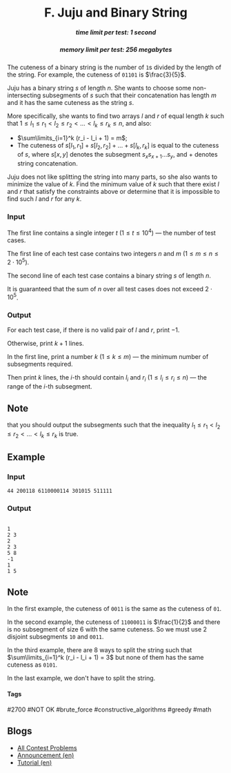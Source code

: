 <h1 style='text-align: center;'> F. Juju and Binary String</h1>

<h5 style='text-align: center;'>time limit per test: 1 second</h5>
<h5 style='text-align: center;'>memory limit per test: 256 megabytes</h5>

The cuteness of a binary string is the number of $\texttt{1}$s divided by the length of the string. For example, the cuteness of $\texttt{01101}$ is $\frac{3}{5}$.

Juju has a binary string $s$ of length $n$. She wants to choose some non-intersecting subsegments of $s$ such that their concatenation has length $m$ and it has the same cuteness as the string $s$. 

More specifically, she wants to find two arrays $l$ and $r$ of equal length $k$ such that $1 \leq l_1 \leq r_1 < l_2 \leq r_2 < \ldots < l_k \leq r_k \leq n$, and also:

* $\sum\limits_{i=1}^k (r_i - l_i + 1) = m$;
* The cuteness of $s[l_1,r_1]+s[l_2,r_2]+\ldots+s[l_k,r_k]$ is equal to the cuteness of $s$, where $s[x, y]$ denotes the subsegment $s_x s_{x+1} \ldots s_y$, and $+$ denotes string concatenation.

Juju does not like splitting the string into many parts, so she also wants to minimize the value of $k$. Find the minimum value of $k$ such that there exist $l$ and $r$ that satisfy the constraints above or determine that it is impossible to find such $l$ and $r$ for any $k$.

### Input

The first line contains a single integer $t$ ($1 \leq t \leq 10^4$) — the number of test cases.

The first line of each test case contains two integers $n$ and $m$ ($1 \leq m \leq n \leq 2 \cdot 10^5$).

The second line of each test case contains a binary string $s$ of length $n$.

It is guaranteed that the sum of $n$ over all test cases does not exceed $2 \cdot 10^5$.

### Output

For each test case, if there is no valid pair of $l$ and $r$, print $-1$. 

Otherwise, print $k + 1$ lines.

In the first line, print a number $k$ ($1 \leq k \leq m$) — the minimum number of subsegments required.

Then print $k$ lines, the $i$-th should contain $l_i$ and $r_i$ ($1 \leq l_i \leq r_i \leq n$) — the range of the $i$-th subsegment. 
## Note

 that you should output the subsegments such that the inequality $l_1 \leq r_1 < l_2 \leq r_2 < \ldots < l_k \leq r_k$ is true.

## Example

### Input


```text
44 200118 6110000114 301015 511111
```
### Output

```text

1
2 3
2
2 3
5 8
-1
1
1 5

```
## Note

In the first example, the cuteness of $\texttt{0011}$ is the same as the cuteness of $\texttt{01}$.

In the second example, the cuteness of $\texttt{11000011}$ is $\frac{1}{2}$ and there is no subsegment of size $6$ with the same cuteness. So we must use $2$ disjoint subsegments $\texttt{10}$ and $\texttt{0011}$.

In the third example, there are $8$ ways to split the string such that $\sum\limits_{i=1}^k (r_i - l_i + 1) = 3$ but none of them has the same cuteness as $\texttt{0101}$.

In the last example, we don't have to split the string.



#### Tags 

#2700 #NOT OK #brute_force #constructive_algorithms #greedy #math 

## Blogs
- [All Contest Problems](../Codeforces_Round_779_(Div._2).md)
- [Announcement (en)](../blogs/Announcement_(en).md)
- [Tutorial (en)](../blogs/Tutorial_(en).md)
